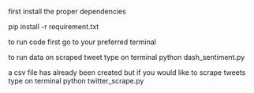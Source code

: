 first install the proper dependencies

pip install -r requirement.txt

to run code first go to your preferred terminal

to run data on scraped tweet type on terminal 
python dash_sentiment.py

a csv file has already been created but if you would like to 
scrape tweets type on terminal
python twitter_scrape.py